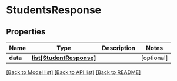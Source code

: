 # StudentsResponse

## Properties
Name | Type | Description | Notes
------------ | ------------- | ------------- | -------------
**data** | [**list[StudentResponse]**](StudentResponse.md) |  | [optional] 

[[Back to Model list]](../README.md#documentation-for-models) [[Back to API list]](../README.md#documentation-for-api-endpoints) [[Back to README]](../README.md)


